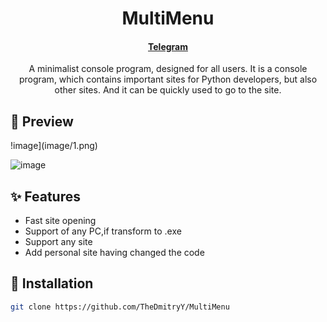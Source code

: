 <h1 align="center">MultiMenu</h1>

<h4 align="center">
  <a href="[https://t.me/horekisun"]>Telegram</a>
</h4>

<p align="center">
A minimalist console program, designed for all users. It is a console program, which contains important sites for Python developers, but also other sites. And it can be quickly used to go to the site.
</p>

## 👀 Preview
!image](image/1.png)

![image](image/2.png)


## ✨ Features
- Fast site opening
- Support of any PC,if transform to .exe
- Support any site
- Add personal site having changed the code

 ## 🌟 Installation

 ```sh
git clone https://github.com/TheDmitryY/MultiMenu
```

